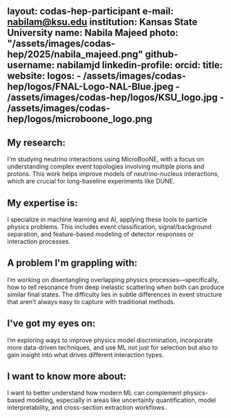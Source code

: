 layout: codas-hep-participant
e-mail: nabilam@ksu.edu
institution: Kansas State University
name: Nabila Majeed
photo: "/assets/images/codas-hep/2025/nabila_majeed.png"
github-username: nabilamjd
linkedin-profile: 
orcid:
title:
website:
logos:
    - /assets/images/codas-hep/logos/FNAL-Logo-NAL-Blue.jpeg
    - /assets/images/codas-hep/logos/KSU_logo.jpg
    - /assets/images/codas-hep/logos/microboone_logo.png
---
## My research:
I'm studying neutrino interactions using MicroBooNE, with a focus on understanding complex event topologies involving multiple pions and protons. This work helps improve models of neutrino-nucleus interactions, which are crucial for long-baseline experiments like DUNE.

## My expertise is:
I specialize in machine learning and AI, applying these tools to particle physics problems. This includes event classification, signal/background separation, and feature-based modeling of detector responses or interaction processes.

## A problem I'm grappling with:
I’m working on disentangling overlapping physics processes—specifically, how to tell resonance from deep inelastic scattering when both can produce similar final states. The difficulty lies in subtle differences in event structure that aren’t always easy to capture with traditional methods.

## I've got my eyes on:
I’m exploring ways to improve physics model discrimination, incorporate more data-driven techniques, and use ML not just for selection but also to gain insight into what drives different interaction types.

## I want to know more about:
I want to better understand how modern ML can complement physics-based modeling, especially in areas like uncertainty quantification, model interpretability, and cross-section extraction workflows.
